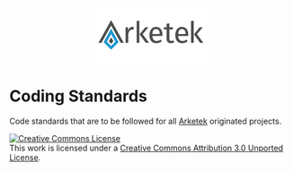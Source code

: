 <p align="center">
<img src="/assets/logos/Arketek_Logo_200x100.png" alt="Arketek Logo"/>

<h1>Coding Standards</h1>
</p>

Code standards that are to be followed for all [Arketek](https://arketek.ca) originated projects.

<a rel="license" href="http://creativecommons.org/licenses/by/3.0/"><img alt="Creative Commons License" style="border-width:0" src="https://i.creativecommons.org/l/by/3.0/88x31.png" /></a><br />This work is licensed under a <a rel="license" href="http://creativecommons.org/licenses/by/3.0/">Creative Commons Attribution 3.0 Unported License</a>.
